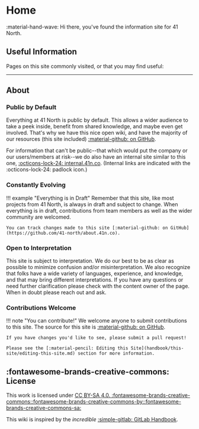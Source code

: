 # Home

:material-hand-wave: Hi there, you've found the information site for 41 North.

## Useful Information
Pages on this site commonly visited, or that you may find useful: 

---

## About
### Public by Default
Everything at 41 North is public by default. This allows a wider audience to take a peek inside, benefit from shared knowledge, and maybe even get involved. That's why we have this nice open wiki, and have the majority of our resources (this site included) [:material-github: on GitHub](https://github.com/41-north/about.41n.co).

For information that can't be public--that which would put the company or our users/members at risk--we do also have an internal site similar to this one, [:octicons-lock-24: internal.41n.co](https://internal.41n.co). (Internal links are indicated with the :octicons-lock-24: padlock icon.)

### Constantly Evolving
!!! example "Everything is in Draft"
    Remember that this site, like most projects from 41 North, is always in draft and subject to change. When everything is in draft, contributions from team members as well as the wider community are welcomed.

    You can track changes made to this site [:material-github: on GitHub](https://github.com/41-north/about.41n.co).

### Open to Interpretation
This site is subject to interpretation. We do our best to be as clear as possible to minimize confusion and/or misinterpretation. We also recognize that folks have a wide variety of languages, experience, and knowledge, and that may bring different interpretations. If you have any questions or need further clarification please check with the content owner of the page. When in doubt please reach out and ask.

### Contributions Welcome
!!! note "You can contribute!"
    We welcome anyone to submit contributions to this site. The source for this site is [:material-github: on GitHub](https://github.com/41-north/about.41n.co).

    If you have changes you'd like to see, please submit a pull request!

    Please see the [:material-pencil: Editing this Site](handbook/this-site/editing-this-site.md) section for more information.

## :fontawesome-brands-creative-commons: License
This work is licensed under [CC BY-SA 4.0. :fontawesome-brands-creative-commons::fontawesome-brands-creative-commons-by::fontawesome-brands-creative-commons-sa:](https://creativecommons.org/licenses/by-sa/4.0/)

This wiki is inspired by the *incredible* [:simple-gitlab: GitLab Handbook](https://handbook.gitlab.com/).